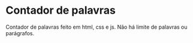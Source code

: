# Contador de palavras
Contador de palavras feito em html, css e js.
Não há limite de palavras ou parágrafos.
